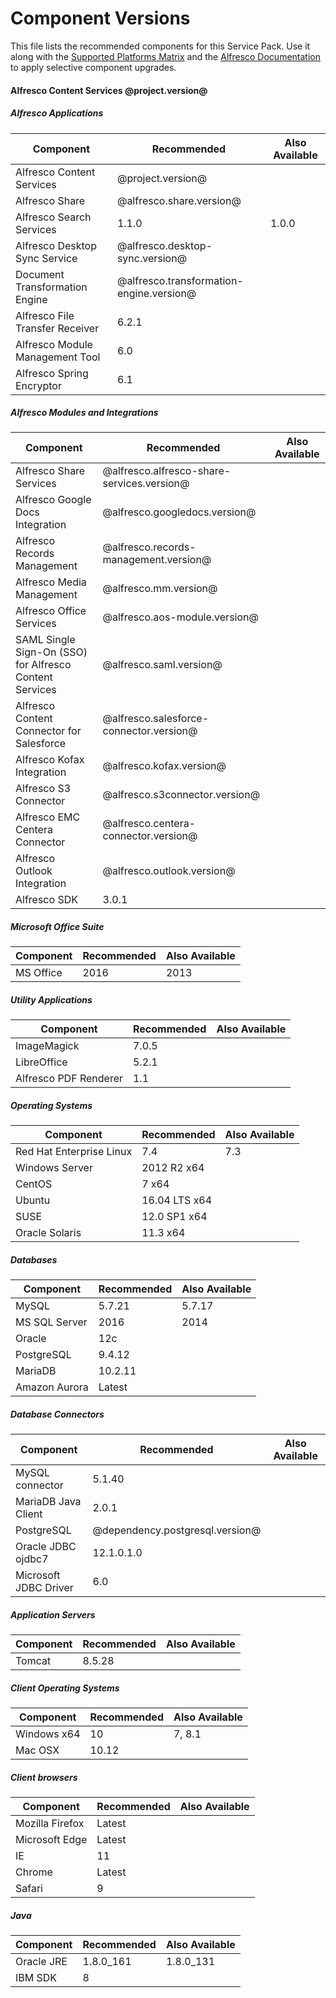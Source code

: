 # Component Versions

This file lists the recommended components for this Service Pack. Use it along with the [Supported Platforms Matrix](http://docs.alfresco.com/5.2/concepts/supported-platforms-ACS.html) and the [Alfresco Documentation](https://docs.alfresco.com/5.2/concepts/ch-upgrade.html) to apply selective component upgrades.

#### Alfresco Content Services @project.version@

##### Alfresco Applications
| Component | Recommended | Also Available |
|---|---|---|
| Alfresco Content Services | @project.version@ |
| Alfresco Share | @alfresco.share.version@ |
| Alfresco Search Services | 1.1.0 | 1.0.0 |
| Alfresco Desktop Sync Service | @alfresco.desktop-sync.version@ |
| Document Transformation Engine | @alfresco.transformation-engine.version@ |
| Alfresco File Transfer Receiver | 6.2.1 |
| Alfresco Module Management Tool | 6.0 |
| Alfresco Spring Encryptor | 6.1 |

##### Alfresco Modules and Integrations
| Component | Recommended | Also Available |
|---|---|---|
| Alfresco Share Services | @alfresco.alfresco-share-services.version@ |
| Alfresco Google Docs Integration | @alfresco.googledocs.version@ |
| Alfresco Records Management | @alfresco.records-management.version@ |
| Alfresco Media Management | @alfresco.mm.version@ |
| Alfresco Office Services | @alfresco.aos-module.version@ |
| SAML Single Sign-On (SSO) for Alfresco Content Services | @alfresco.saml.version@ |
| Alfresco Content Connector for Salesforce | @alfresco.salesforce-connector.version@ |
| Alfresco Kofax Integration | @alfresco.kofax.version@ |
| Alfresco S3 Connector | @alfresco.s3connector.version@ |
| Alfresco EMC Centera Connector | @alfresco.centera-connector.version@ |
| Alfresco Outlook Integration | @alfresco.outlook.version@ |
| Alfresco SDK | 3.0.1 |

##### Microsoft Office Suite
| Component | Recommended | Also Available |
|---|---|---|
| MS Office | 2016 | 2013 |

##### Utility Applications
| Component | Recommended | Also Available |
|---|---|---|
| ImageMagick | 7.0.5 |
| LibreOffice | 5.2.1 |
| Alfresco PDF Renderer | 1.1 |

##### Operating Systems
| Component | Recommended | Also Available |
|---|---|---|
| Red Hat Enterprise Linux | 7.4 | 7.3 | 7.2 |
| Windows Server | 2012 R2 x64 |
| CentOS | 7 x64 |
| Ubuntu | 16.04 LTS x64 |
| SUSE | 12.0 SP1 x64 |
| Oracle Solaris | 11.3 x64 |

##### Databases
| Component | Recommended | Also Available |
|---|---|---|
| MySQL | 5.7.21 | 5.7.17 | 5.7.16 |
| MS SQL Server | 2016 | 2014 |
| Oracle | 12c  |
| PostgreSQL | 9.4.12 |
| MariaDB | 10.2.11 |
| Amazon Aurora | Latest |

##### Database Connectors
| Component | Recommended | Also Available |
|---|---|---|
| MySQL connector | 5.1.40 |
| MariaDB Java Client | 2.0.1 |
| PostgreSQL | @dependency.postgresql.version@ |
| Oracle JDBC ojdbc7 | 12.1.0.1.0 |
| Microsoft JDBC Driver | 6.0 |

##### Application Servers
| Component | Recommended | Also Available |
|---|---|---|
| Tomcat | 8.5.28 |

##### Client Operating Systems
| Component | Recommended | Also Available |
|---|---|---|
| Windows x64 | 10 | 7, 8.1 |
| Mac OSX | 10.12 |

##### Client browsers
| Component | Recommended | Also Available |
|---|---|---|
| Mozilla Firefox | Latest |
| Microsoft Edge | Latest |
| IE | 11 |
| Chrome | Latest |
| Safari | 9 |

##### Java
| Component | Recommended | Also Available |
|---|---|---|
| Oracle JRE | 1.8.0_161 | 1.8.0_131 | 1.8.0_111, 1.8.0_112, 1.8.0_121 |
| IBM SDK | 8 |
